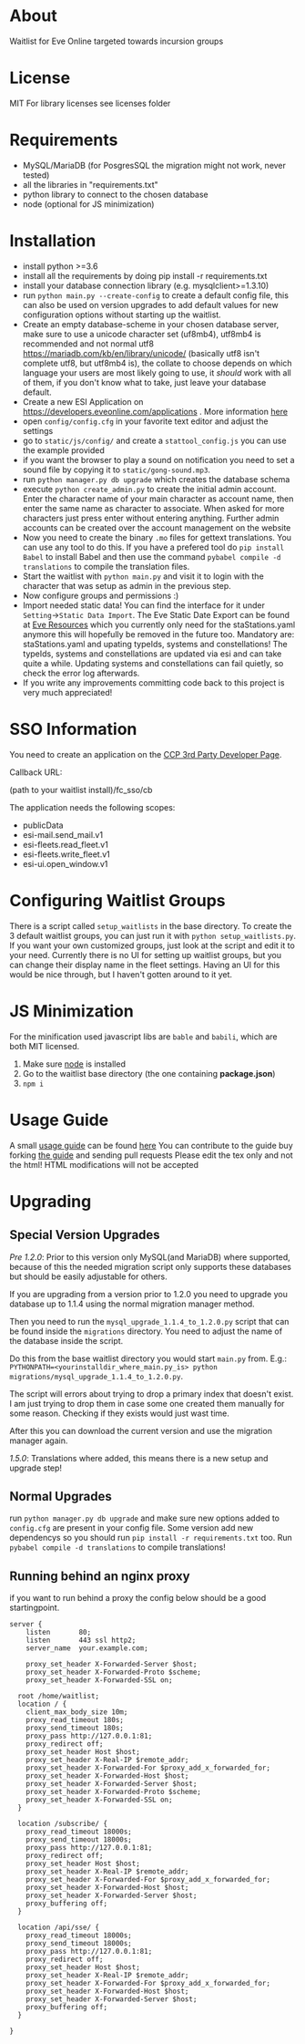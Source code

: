 # About
Waitlist for Eve Online targeted towards incursion groups

# License
MIT
For library licenses see licenses folder

# Requirements
* MySQL/MariaDB (for PosgresSQL the migration might not work, never tested)
* all the libraries in "requirements.txt"
* python library to connect to the chosen database
* node (optional for JS minimization)


# Installation
* install python >=3.6
* install all the requirements by doing pip install -r requirements.txt
* install your database connection library (e.g. mysqlclient>=1.3.10)
* run `python main.py --create-config` to create a default config file, this can also be used on version upgrades to add default values for new configuration options without starting up the waitlist.
* Create an empty database-scheme in your chosen database server, make sure to use a unicode character set (uf8mb4), utf8mb4 is recommended and not normal utf8 https://mariadb.com/kb/en/library/unicode/ (basically utf8 isn't complete utf8, but utf8mb4 is), the collate to choose depends on which language your users are most likely going to use, it *should* work with all of them, if you don't know what to take, just leave your database default.
* Create a new ESI Application on https://developers.eveonline.com/applications . More information [here](#sso-information)
* open `config/config.cfg` in your favorite text editor and adjust the settings
* go to `static/js/config/` and create a `stattool_config.js` you can use the example provided
* if you want the browser to play a sound on notification you need to set a sound file by copying it to `static/gong-sound.mp3`.
* run `python manager.py db upgrade` which creates the database schema
* execute `python create_admin.py` to create the initial admin account.
Enter the character name of your main character as account name, then enter the same name as character to associate.
When asked for more characters just press enter without entering anything.
Further admin accounts can be created over the account management on the website
* Now you need to create the binary `.mo` files for gettext translations. You can use any tool to do this.
If you have a prefered tool do `pip install Babel` to install Babel and then use the command `pybabel compile -d translations` to compile the translation files.
* Start the waitlist with `python main.py` and visit it to login with the character that was setup as admin in the previous step.
* Now configure groups and permissions :)
* Import needed static data! You can find the interface for it under `Setting`->`Static Data Import`.
The Eve Static Date Export can be found at [Eve Resources](https://developers.eveonline.com/resource/resources) which you currently only need for the staStations.yaml anymore this will hopefully be removed in the future too.
Mandatory are: staStations.yaml and upating typeIds, systems and constellations!
The typeIds, systems and constellations are updated via esi and can take quite a while.
Updating systems and constellations can fail quietly, so check the error log afterwards.
* If you write any improvements committing code back to this project is very much appreciated!

# SSO Information
You need to create an application on the [CCP 3rd Party Developer Page](https://developers.eveonline.com/applications).

Callback URL:

(path to your waitlist install)/fc_sso/cb

The application needs the following scopes:
*  publicData
*  esi-mail.send_mail.v1
*  esi-fleets.read_fleet.v1
*  esi-fleets.write_fleet.v1
*  esi-ui.open_window.v1

# Configuring Waitlist Groups
There is a script called `setup_waitlists` in the base directory.
To create the 3 default waitlist groups, you can just run it with `python setup_waitlists.py`.
If you want your own customized groups, just look at the script and edit it to your need.
Currently there is no UI for setting up waitlist groups, but you can change their display name in the fleet settings.
Having an UI for this would be nice through, but I haven't gotten around to it yet.

# JS Minimization
For the minification used javascript libs are `bable` and `babili`, which are both MIT licensed.
1. Make sure [node](https://nodejs.org) is installed
2. Go to the waitlist base directory (the one containing **package.json**)
3. ```npm i```

# Usage Guide
A small [usage guide](https://speedprog.github.io/eve-inc-waitlist-docs/) can be found [here](https://speedprog.github.io/eve-inc-waitlist-docs/)
You can contribute to the guide buy forking [the guide](https://github.com/SpeedProg/eve-inc-waitlist-docs) and sending pull requests
Please edit the tex only and not the html! HTML modifications will not be accepted

# Upgrading

## Special Version Upgrades
*Pre 1.2.0*:
Prior to this version only MySQL(and MariaDB) where supported, because of this the needed migration script only supports these databases but should be easily adjustable for others.

If you are upgrading from a version prior to 1.2.0 you need to upgrade you database up to 1.1.4 using the normal migration manager method.

Then you need to run the `mysql_upgrade_1.1.4_to_1.2.0.py` script that can be found inside the `migrations` directory.
You need to adjust the name of the database inside the script.

Do this from the base waitlist directory you would start `main.py` from. E.g.: `PYTHONPATH=<yourinstalldir_where_main.py_is> python migrations/mysql_upgrade_1.1.4_to_1.2.0.py`.

The script will errors about trying to drop a primary index that doesn't exist.
I am just trying to drop them in case some one created them manually for some reason. Checking if they exists would just wast time.

After this you can download the current version and use the migration manager again.

*1.5.0*:
Translations where added, this means there is a new setup and upgrade step!


## Normal Upgrades
run `python manager.py db upgrade` and make sure new options added to `config.cfg` are present in your config file.
Some version add new dependencys so you should run `pip install -r requirements.txt` too.
Run `pybabel compile -d translations` to compile translations!

## Running behind an nginx proxy
if you want to run behind a proxy the config below should be a good startingpoint.
```
server {
    listen       80;
    listen       443 ssl http2;
    server_name  your.example.com;

    proxy_set_header X-Forwarded-Server $host;
    proxy_set_header X-Forwarded-Proto $scheme;
    proxy_set_header X-Forwarded-SSL on;

  root /home/waitlist;
  location / {
    client_max_body_size 10m;
    proxy_read_timeout 180s;
    proxy_send_timeout 180s;
    proxy_pass http://127.0.0.1:81;
    proxy_redirect off;
    proxy_set_header Host $host;
    proxy_set_header X-Real-IP $remote_addr;
    proxy_set_header X-Forwarded-For $proxy_add_x_forwarded_for;
    proxy_set_header X-Forwarded-Host $host;
    proxy_set_header X-Forwarded-Server $host;
    proxy_set_header X-Forwarded-Proto $scheme;
    proxy_set_header X-Forwarded-SSL on;
  }

  location /subscribe/ {
    proxy_read_timeout 18000s;
    proxy_send_timeout 18000s;
    proxy_pass http://127.0.0.1:81;
    proxy_redirect off;
    proxy_set_header Host $host;
    proxy_set_header X-Real-IP $remote_addr;
    proxy_set_header X-Forwarded-For $proxy_add_x_forwarded_for;
    proxy_set_header X-Forwarded-Host $host;
    proxy_set_header X-Forwarded-Server $host;
    proxy_buffering off;
  }

  location /api/sse/ {
    proxy_read_timeout 18000s;
    proxy_send_timeout 18000s;
    proxy_pass http://127.0.0.1:81;
    proxy_redirect off;
    proxy_set_header Host $host;
    proxy_set_header X-Real-IP $remote_addr;
    proxy_set_header X-Forwarded-For $proxy_add_x_forwarded_for;
    proxy_set_header X-Forwarded-Host $host;
    proxy_set_header X-Forwarded-Server $host;
    proxy_buffering off;
  }

}
```
